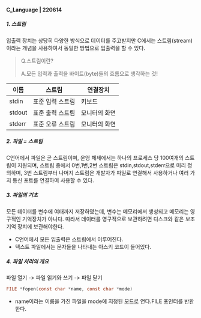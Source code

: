 #### C_Language | 220614

##### 1. 스트림

입출력 장치는 상당히 다양한 방식으로 데이터를 주고받지만 C에서는 스트림(stream)이라는 개념을 사용하여서 동일한 방법으로 입출력을 할 수 있다.

> Q.스트림이란?
>
> A.모든 입력과 출력을 바이트(byte)들의 흐름으로 생각하는 것!



| 이름   | 스트림           | 연결장치      |
| ------ | ---------------- | ------------- |
| stdin  | 표준 입력 스트림 | 키보드        |
| stdout | 표준 출력 스트림 | 모니터의 화면 |
| stderr | 표준 오류 스트림 | 모니터의 화면 |



##### 2. 파일 = 스트림

C언어에서 파일은 곧 스트림이며, 운영 체제에서는 하나의 프로세스 당 100여개의 스트림이 지원되며, 스트림 중에서 0번,1번,2번 스트림은 stdin,stdout,stderr으로 미리 정의하며, 3번 스트림부터 나머지 스트림은 개발자가 파일로 연결해서 사용하거나 여러 가지 통신 포트를 연결하여 사용할 수 있다.





##### 3. 파일의 기초

모든 데이터를 변수에 여태까지 저장하였는데, 변수는 메모리에서 생성되고 메모리는 영구적인 기억장치가 아니다. 따라서 데이터를 영구적으로 보관하려면 디스크와 같은 보조 기억 장치에 보관해야한다.

- C언어에서 모든 입출력은 스트림에서 이루어진다.
- 텍스트 파일에서는 문자들을 나타내는 아스키 코드이 들어있다.



##### 4. 파일 처리의 개요

파일 열기 -> 파일 읽기와 쓰기 -> 파일 닫기

```c
FILE *fopen(const char *name, const char *mode)
```

- name이라는 이름을 가진 파일을 mode에 지정된 모드로 연다.FILE 포인터를 반환한다.